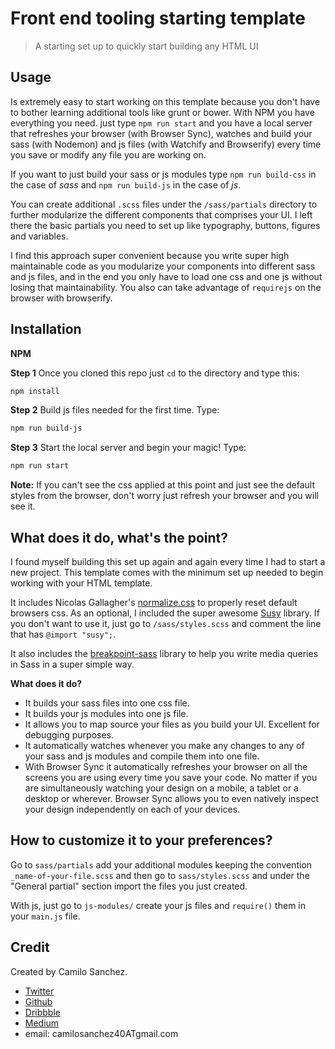 # Front end tooling starting template

> A starting set up to quickly start building any HTML UI

## Usage

Is extremely easy to start working on this template because you don't have to bother learning additional tools like grunt or bower. With NPM you have everything you need. just type `npm run start` and you have a local server that refreshes your browser (with Browser Sync), watches and build your sass (with Nodemon) and js files (with Watchify and Browserify) every time you save or modify any file you are working on.

If you want to just build your sass or js modules type `npm run build-css` in the case of *sass* and `npm run build-js` in the case of *js*.

You can create additional `.scss` files under the `/sass/partials` directory to further modularize the different components that comprises your UI.
I left there the basic partials you need to set up like typography, buttons, figures and variables.

I find this approach super convenient because you write super high maintainable code as you modularize your components into different sass and js files, and in the end you only have to load one css and one js without losing that maintainability. You also can take advantage of `requirejs` on the browser with browserify.

## Installation

**NPM**

**Step 1**
Once you cloned this repo just `cd` to the directory and type this:

```sh
npm install
```

**Step 2**
Build js files needed for the first time. Type:

```sh
npm run build-js
```

**Step 3**
Start the local server and begin your magic! Type:

```sh
npm run start
```
**Note:** If you can't see the css applied at this point and just see the default styles from the browser, don't worry just refresh your browser and you will see it.

## What does it do, what's the point?

I found myself building this set up again and again every time I had to start a new project.
This template comes with the minimum set up needed to begin working with your HTML template.

It includes Nicolas Gallagher's [normalize.css](https://github.com/necolas/normalize.css) to properly reset default browsers css. As an optional, I included the super awesome [Susy](http://susy.oddbird.net/) library. If you don't want to use it, just go to `/sass/styles.scss` and comment the line that has `@import "susy";`.

It also includes the [breakpoint-sass](https://github.com/at-import/breakpoint) library to help you write media queries in Sass in a super simple way.

**What does it do?**

- It builds your sass files into one css file.
- It builds your js modules into one js file.
- It allows you to map source your files as you build your UI. Excellent for debugging purposes.
- It automatically watches whenever you make any changes to any of your sass and js modules and compile them into one file.
- With Browser Sync it automatically refreshes your browser on all the screens you are using every time you save your code. No matter if you are simultaneously watching your design on a mobile, a tablet or a desktop or wherever. Browser Sync allows you to even natively inspect your design independently on each of your devices.


## How to customize it to your preferences?

Go to `sass/partials` add your additional modules keeping the convention `_name-of-your-file.scss` and then go to `sass/styles.scss` and under the "General partial" section import the files you just created.

With js, just go to `js-modules/` create your js files and `require()` them in your `main.js` file.

## Credit

Created by Camilo Sanchez.

- [Twitter](https://twitter.com/camilosanchez)
- [Github](https://github.com/camilosanchez)
- [Dribbble](https://dribbble.com/camilosanchez)
- [Medium](https://medium.com/@camilosanchez)
- email: camilosanchez40ATgmail.com
